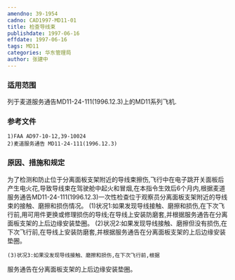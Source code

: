 ```yaml
---
amendno: 39-1954
cadno: CAD1997-MD11-01
title: 检查导线束
publishdate: 1997-06-16
effdate: 1997-06-16
tags: MD11
categories: 华东管理局
author: 张建中
---
```


### 适用范围 
列于麦道服务通告MD11-24-111(1996.12.3)上的MD11系列飞机.

<!--more-->
### 参考文件
    1)FAA AD97-10-12,39-10024 
    2)麦道服务通告 MD11-24-111(1996.12.3)     

### 原因、措施和规定 
为了检测和防止位于分离面板支架附近的导线束擦伤,飞行中在电子跳开关面板后产生电火花,导致导线束在驾驶舱中起火和冒烟,在本指令生效后6个月内,根据麦道服务通告MD11-24-111(1996.12.3)一次性检查位于观察员分离面板支架附近的导线束的接触、磨擦和损伤情况。 
    (1)状况1:如果发现导线接触、磨擦和损伤,在下次飞行前,用可用件更换或修理损伤的导线;在导线上安装防磨套,并根据服务通告在分离面板支架的上后边缘安装垫圈。 
    (2)状况2:如果发现导线接触、磨擦但没有损伤,在下次飞行前,在导线上安装防磨套,并根据服务通告在分离面板支架的上后边缘安装垫圈。 

    (3)状况3:如果没发现导线接触、磨擦和损伤,在下次飞行前,根据
       
服务通告在分离面板支架的上后边缘安装垫圈。
